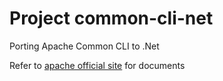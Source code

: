 # Project common-cli-net

Porting Apache Common CLI to .Net

Refer to [apache official site](http://commons.apache.org/proper/commons-cli/introduction.html) for documents
